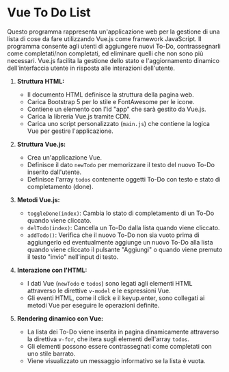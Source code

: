 # Vue To Do List

Questo programma rappresenta un'applicazione web per la gestione di una lista di cose da fare utilizzando Vue.js come framework JavaScript. Il programma consente agli utenti di aggiungere nuovi To-Do, contrassegnarli come completati/non completati, ed eliminare quelli che non sono più necessari. Vue.js facilita la gestione dello stato e l'aggiornamento dinamico dell'interfaccia utente in risposta alle interazioni dell'utente.

1. **Struttura HTML:**
   - Il documento HTML definisce la struttura della pagina web.
   - Carica Bootstrap 5 per lo stile e FontAwesome per le icone.
   - Contiene un elemento con l'id "app" che sarà gestito da Vue.js.
   - Carica la libreria Vue.js tramite CDN.
   - Carica uno script personalizzato (`main.js`) che contiene la logica Vue per gestire l'applicazione.

2. **Struttura Vue.js:**
   - Crea un'applicazione Vue.
   - Definisce il dato `newTodo` per memorizzare il testo del nuovo To-Do inserito dall'utente.
   - Definisce l'array `todos` contenente oggetti To-Do con testo e stato di completamento (done).
   
3. **Metodi Vue.js:**
   - `toggleDone(index)`: Cambia lo stato di completamento di un To-Do quando viene cliccato.
   - `delTodo(index)`: Cancella un To-Do dalla lista quando viene cliccato.
   - `addTodo()`: Verifica che il nuovo To-Do non sia vuoto prima di aggiungerlo ed eventualmente aggiunge un nuovo To-Do alla lista quando viene cliccato il pulsante "Aggiungi" o quando viene premuto il testo "invio" nell'input di testo.

4. **Interazione con l'HTML:**
   - I dati Vue (`newTodo` e `todos`) sono legati agli elementi HTML attraverso le direttive `v-model` e le espressioni Vue.
   - Gli eventi HTML, come il click e il keyup.enter, sono collegati ai metodi Vue per eseguire le operazioni definite.

5. **Rendering dinamico con Vue:**
   - La lista dei To-Do viene inserita in pagina dinamicamente attraverso la direttiva `v-for`, che itera sugli elementi dell'array `todos`.
   - Gli elementi possono essere contrassegnati come completati con uno stile barrato.
   - Viene visualizzato un messaggio informativo se la lista è vuota.